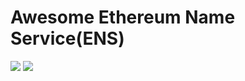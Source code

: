 # Awesome Ethereum Name Service(ENS)

![](https://i.giphy.com/media/LwxzFXEymTsf6/giphy.webp)
![](https://i.giphy.com/media/10xp3IDPPOG1OM/giphy.webp)
